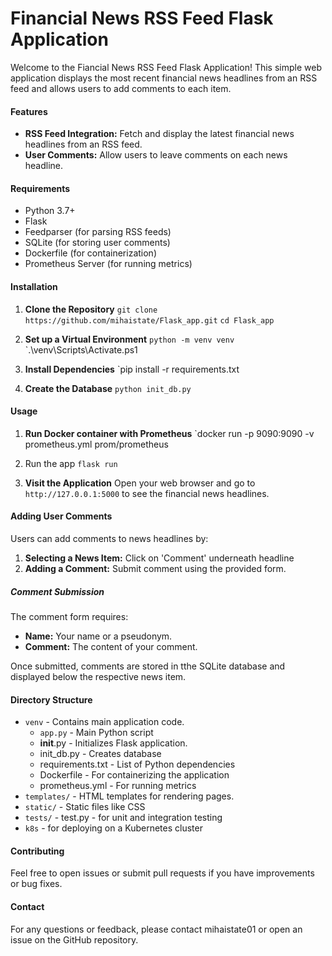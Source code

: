 # Financial News RSS Feed Flask Application

Welcome to the Fiancial News RSS Feed Flask Application! This simple web application displays the most recent financial news headlines from an RSS feed and allows users to add comments to each item.

#### Features
* **RSS Feed Integration:** Fetch and display the latest financial news headlines from an RSS feed.
* **User Comments:** Allow users to leave comments on each news headline.

#### Requirements
* Python 3.7+
* Flask
* Feedparser (for parsing RSS feeds)
* SQLite (for storing user comments)
* Dockerfile (for containerization)
* Prometheus Server (for running metrics)

#### Installation

1. **Clone the Repository**
`git clone https://github.com/mihaistate/Flask_app.git`
`cd Flask_app`

2. **Set up a Virtual Environment**
`python -m venv venv`
`.\venv\Scripts\Activate.ps1

3. **Install Dependencies**
`pip install -r requirements.txt

4. **Create the Database**
`python init_db.py`

#### Usage

1. **Run Docker container with Prometheus**
`docker run -p 9090:9090 -v prometheus.yml prom/prometheus

2. Run the app
`flask run`

3. **Visit the Application**
Open your web browser and go to `http://127.0.0.1:5000` to see the financial news headlines.

#### Adding User Comments
Users can add comments to news headlines by:
1. **Selecting a News Item:** Click on 'Comment' underneath headline
2. **Adding a Comment:** Submit comment using the provided form.

##### Comment Submission
The comment form requires:
* **Name:** Your name or a pseudonym.
* **Comment:** The content of your comment.

Once submitted, comments are stored in tthe SQLite database and displayed below the respective news item.

#### Directory Structure
* `venv` - Contains main application code.
    * `app.py` - Main Python script
    * __init__.py - Initializes Flask application.
    * init_db.py - Creates database
    * requirements.txt - List of Python dependencies
    * Dockerfile - For containerizing the application
    * prometheus.yml - For running metrics
* `templates/` - HTML templates for rendering pages.
* `static/` - Static files like CSS
* `tests/` - test.py - for unit and integration testing
* `k8s` - for deploying on a Kubernetes cluster

#### Contributing
Feel free to open issues or submit pull requests if you have improvements or bug fixes.

#### Contact
For any questions or feedback, please contact mihaistate01 or open an issue on the GitHub repository.
